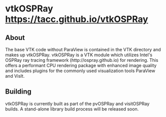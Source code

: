 vtkOSPRay <a href="https://tacc.github.io/vtkOSPRay/">https://tacc.github.io/vtkOSPRay</a>
======

<h2>About</h2>
The base VTK code without ParaView is contained in the VTK directory and makes up vtkOSPRay.  vtkOSPRay is a VTK module which utilizes Intel's OSPRay ray tracing framework (http://ospray.github.io) for rendering.  This offers a performant CPU rendering package with enhanced image quality and includes plugins for the commonly used visualization tools ParaView and VisIt.

<h2>Building</h2>
vtkOSPRay is currently built as part of the pvOSPRay and visitOSPRay builds. A stand-alone library build process will be released soon.


